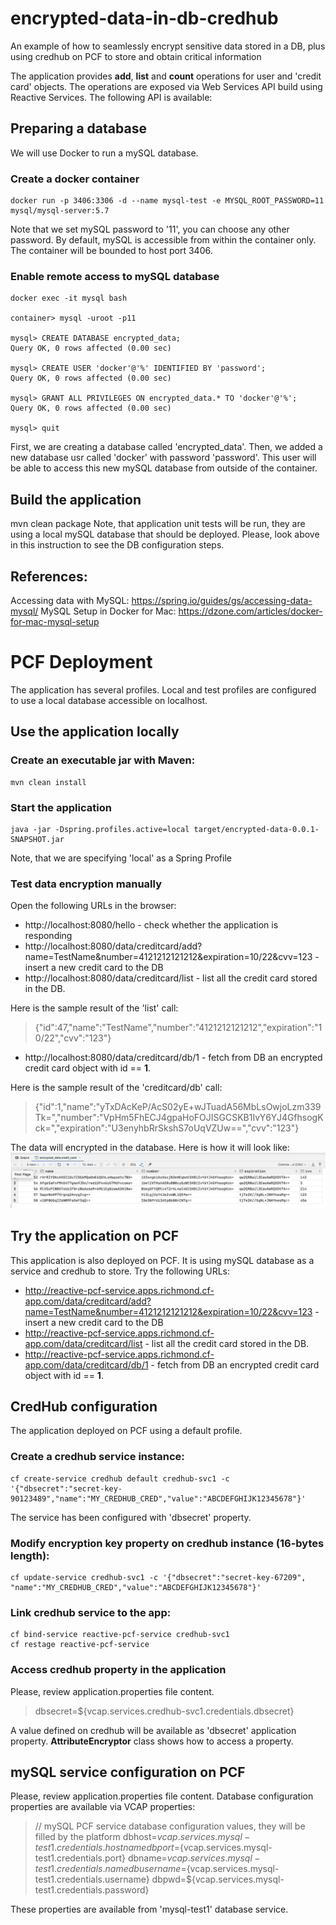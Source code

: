 # encrypted-data-in-db-credhub
An example of how to seamlessly encrypt sensitive data stored in a DB, plus using credhub on PCF to store and obtain critical information

The application provides **add**, **list** and **count** operations for user and 'credit card' objects.
The operations are exposed via Web Services API build using Reactive Services.
The following API is available:

## Preparing a database
We will use Docker to run a mySQL database.

### Create a docker container
```
docker run -p 3406:3306 -d --name mysql-test -e MYSQL_ROOT_PASSWORD=11 mysql/mysql-server:5.7
```
Note that we set mySQL password to '11', you can choose any other password.
By default, mySQL is accessible from within the container only.
The container will be bounded to host port 3406. 

### Enable remote access to mySQL database
```
docker exec -it mysql bash

container> mysql -uroot -p11

mysql> CREATE DATABASE encrypted_data;
Query OK, 0 rows affected (0.00 sec)

mysql> CREATE USER 'docker'@'%' IDENTIFIED BY 'password';
Query OK, 0 rows affected (0.00 sec)

mysql> GRANT ALL PRIVILEGES ON encrypted_data.* TO 'docker'@'%';
Query OK, 0 rows affected (0.00 sec)

mysql> quit
```

First, we are creating a database called 'encrypted_data'.
Then, we added a new database usr called 'docker' with password 'password'.
This user will be able to access this new mySQL database from outside of the container.
 
## Build the application
mvn clean package
Note, that application unit tests will be run, they are using a local mySQL database that should be deployed. 
Please, look above in this instruction to see the DB configuration steps.

## References:
Accessing data with MySQL: https://spring.io/guides/gs/accessing-data-mysql/
MySQL Setup in Docker for Mac: https://dzone.com/articles/docker-for-mac-mysql-setup

# PCF Deployment
The application has several profiles.
Local and test profiles are configured to use a local database accessible on localhost.

## Use the application locally
### Create an executable jar with Maven:
```
mvn clean install
```

### Start the application
```
java -jar -Dspring.profiles.active=local target/encrypted-data-0.0.1-SNAPSHOT.jar
```
Note, that we are specifying 'local' as a Spring Profile

### Test data encryption manually
Open the following URLs in the browser:
- http://localhost:8080/hello - check whether the application is responding
- http://localhost:8080/data/creditcard/add?name=TestName&number=4121212121212&expiration=10/22&cvv=123 - insert a new credit card to the DB
- http://localhost:8080/data/creditcard/list - list all the credit card stored in the DB.

Here is the sample result of the 'list' call:
> {"id":47,"name":"TestName","number":"4121212121212","expiration":"10/22","cvv":"123"}

- http://localhost:8080/data/creditcard/db/1 - fetch from DB an encrypted credit card object with id == **1**. 

Here is the sample result of the 'creditcard/db' call:
> {"id":1,"name":"yTxDAcKeP/AcS02yE+wJTuadA56MbLsOwjoLzm339Tk=","number":"VpHm5FhECJ4gpaHoFOJISGCSKB1IvY6YJ4GfhsogKck=","expiration":"U3enyhbRrSkshS7oUqVZUw==","cvv":"123"}

The data will encrypted in the database. Here is how it will look like:
![Encrypted data](img/encrypted-table-data-sample.png?raw=true "encrypted credit_card table")
 
## Try the application on PCF
This application is also deployed on PCF.
It is using mySQL database as a service and credhub to store.
Try the following URLs:
- http://reactive-pcf-service.apps.richmond.cf-app.com/data/creditcard/add?name=TestName&number=4121212121212&expiration=10/22&cvv=123 - insert a new credit card to the DB
- http://reactive-pcf-service.apps.richmond.cf-app.com/data/creditcard/list - list all the credit card stored in the DB.
- http://reactive-pcf-service.apps.richmond.cf-app.com/data/creditcard/db/1 - fetch from DB an encrypted credit card object with id == **1**.

## CredHub configuration
The application deployed on PCF using a default profile.

### Create a credhub service instance:
```
cf create-service credhub default credhub-svc1 -c '{"dbsecret":"secret-key-90123489","name":"MY_CREDHUB_CRED","value":"ABCDEFGHIJK12345678"}'
```
The service has been configured with 'dbsecret' property.

### Modify encryption key property on credhub instance (16-bytes length):
```
cf update-service credhub-svc1 -c '{"dbsecret":"secret-key-67209", "name":"MY_CREDHUB_CRED","value":"ABCDEFGHIJK12345678"}'
```

### Link credhub service to the app:
```
cf bind-service reactive-pcf-service credhub-svc1
cf restage reactive-pcf-service
```

### Access credhub property in the application
Please, review application.properties file content.
> dbsecret=${vcap.services.credhub-svc1.credentials.dbsecret}

A value defined on credhub will be available as 'dbsecret' application property.
**AttributeEncryptor** class shows how to access a property.

## mySQL service configuration on PCF 
Please, review application.properties file content.
Database configuration properties are available via VCAP properties:
> // mySQL PCF service database configuration values, they will be filled by the platform
> dbhost=${vcap.services.mysql-test1.credentials.hostname}
> dbport=${vcap.services.mysql-test1.credentials.port}
> dbname=${vcap.services.mysql-test1.credentials.name}
> dbusername=${vcap.services.mysql-test1.credentials.username}
> dbpwd=${vcap.services.mysql-test1.credentials.password}

These properties are available from 'mysql-test1' database service.
 
 
 
 
